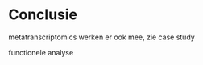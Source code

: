# Conclusie

<!-- TODO vertrokken met tryptische idee, moeten gaan naar maar tryptische en 9-meren voor DNA -->

metatranscriptomics werken er ook mee, zie case study

functionele analyse

<!-- TODO future work:
- transcriptomics
- samenvoegen van metaprot en metagen
-->
